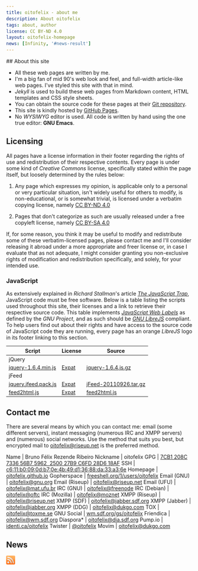 ```yaml
---
title: oitofelix - about me
description: About oitofelix
tags: about, author
license: CC BY-ND 4.0
layout: oitofelix-homepage
news: [Infinity, '#news-result']
---
```

<div id="markdown" markdown="1">
<div id="start" />
## About this site

- All these web pages are written by me.
- I'm a big fan of mid 90's web look and feel, and full-width
article-like web pages.  I've styled this site with that in mind.
- _Jekyll_ is used to build these web pages from Markdown content,
  HTML templates and CSS style sheets.
- You can obtain the source code for these pages at their [Git
  repository](https://github.com/oitofelix/oitofelix.github.io).
- This site is kindly hosted by [GitHub Pages](http://pages.github.com/).
- No _WYSIWYG_ editor is used.  All code is written by hand using the
  one true editor: __GNU Emacs__.


## Licensing

All pages have a license information in their footer regarding the
rights of use and redistribution of their respective contents.  Every
page is under some kind of _Creative Commons_ license, specifically
stated within the page itself, but loosely determined by the rules
below:

1. Any page which expresses my opinion, is applicable only to a
   personal or very particular situation, isn't widely useful for
   others to modify, is non-educational, or is somewhat trivial, is
   licensed under a verbatim copying license, namely [CC BY-ND
   4.0](http://creativecommons.org/licenses/by-nd/4.0/)

2. Pages that don't categorize as such are usually released under a
   free copyleft license, namely [CC BY-SA
   4.0](https://creativecommons.org/licenses/by-sa/4.0/)


If, for some reason, you think it may be useful to modify and
redistribute some of these verbatim-licensed pages, please contact me
and I'll consider releasing it abroad under a more appropriate and
freer license or, in case I evaluate that as not adequate, I might
consider granting you non-exclusive rights of modification and
redistribution specifically, and solely, for your intended use.

### JavaScript

As extensively explained in _Richard Stallman_'s article _[The
JavaScript Trap](http://www.gnu.org/philosophy/javascript-trap.html)_,
JavaScript code must be free software.  Below is a table listing the
scripts used throughout this site, their licenses and a link to
retrieve their respective source code.  This table implements
_[JavaScript Web
Labels](http://www.gnu.org/licenses/javascript-labels.html)_ as
defined by the _GNU Project_, and as such should be _[GNU
LibreJS](http://www.gnu.org/software/librejs/)_ compliant.  To help
users find out about their rights and have access to the source code
of JavaScript code they are running, every page has an
orange _LibreJS_ logo in its footer linking to this section.

<table id="jslicense-labels1">
  <thead>
    <tr><th>Script</th><th>License</th><th>Source</th></tr>
  </thead>
  <tbody>
    <tr><td colspan="3">jQuery</td></tr>
    <tr>
      <td><a href="/scripts/jquery-1.6.4.min.js">jquery-1.6.4.min.js</a></td>
      <td><a href="http://www.jclark.com/xml/copying.txt">Expat</a></td>
      <td><a href="/scripts/jquery-1.6.4.js.gz">jquery-1.6.4.js.gz</a></td>
    </tr>
    <tr><td colspan="3">jFeed</td></tr>
    <tr>
      <td><a href="/scripts/jquery.jfeed.pack.js">jquery.jfeed.pack.js</a></td>
      <td><a href="http://www.jclark.com/xml/copying.txt">Expat</a></td>
      <td><a href="/scripts/jFeed-20110926.tar.gz">jFeed-20110926.tar.gz</a></td>
    </tr>
    <tr>
      <td><a href="/scripts/feed2html.js">feed2html.js</a></td>
      <td><a href="http://www.jclark.com/xml/copying.txt">Expat</a></td>
      <td><a href="/scripts/feed2html.js">feed2html.js</a></td>
    </tr>
  </tbody>
</table>


## Contact me

There are several means by which you can contact me: email (some
different servers), instant messaging (numerous IRC and XMPP servers)
and (numerous) social networks.  Use the method that suits you best,
but encrypted mail to
[oitofelix@riseup.net](mailto:oitofelix@riseup.net) is the preferred
method.

<div id="identity" markdown="1">

Name           | Bruno Félix Rezende Ribeiro
Nickname       | oitofelix
GPG            | [7CB1 208C 7336 56B7 5962  2500 27B9 C6FD 28D6 18AF](/oitofelix.gpg)
SSH            | [c6:11:b0:09:0d:b7:0e:4b:49:d1:36:88:da:33:a3:6e](/oitofelix.ssh)
Homepage       | [oitofelix.github.io](http://oitofelix.github.io/)
Gopherspace    | [freeshell.org/1/users/oitofelix](gopher://freeshell.org/1/users/oitofelix/)
Email (GNU)    | [oitofelix@gnu.org](mailto:oitofelix@gnu.org)
Email (Riseup) | [oitofelix@riseup.net](mailto:oitofelix@riseup.net)
Email (UFU)    | [oitofelix@mat.ufu.br](mailto:oitofelix@mat.ufu.br)
IRC (GNU)      | [oitofelix@freenode](irc://irc.freenode.net/oitofelix)
IRC (Debian)   | [oitofelix@oftc](irc://irc.oftc.net/oitofelix)
IRC (Mozilla)  | [oitofelix@moznet](irc://irc.mozilla.org/oitofelix)
XMPP (Riseup)  | [oitofelix@riseup.net](xmpp:oitofelix@riseup.net)
XMPP (SDF)     | [oitofelix@jabber.sdf.org](xmpp:oitofelix@jabber.sdf.org)
XMPP (Jabber)  | [oitofelix@jabber.org](xmpp:oitofelix@jabber.org)
XMPP (DDG)     | [oitofelix@dukgo.com](xmpp:oitofelix@dukgo.com)
TOX            | [oitofelix@toxme.se](tox:oitofelix@toxme.se)
GNU Social     | [wm.sdf.org/gs/oitofelix](http://wm.sdf.org/gs/oitofelix)
Friendica      | [oitofelix@wm.sdf.org](friendica:oitofelix@wm.sdf.org)
Diaspora*      | [oitofelix@dia.sdf.org](diaspora:oitofelix@dia.sdf.org)
Pump.io        | [identi.ca/oitofelix](http://identi.ca/oitofelix)
Twister        | [@oitofelix](twister:@oitofelix)
Movim          | [oitofelix@dukgo.com](xmpp:oitofelix@dukgo.com)

</div>


<!-- ===================== News ===================== -->
<section id="news">
  <h2>News</h2>
  <a href="/feed.xml">
    <img src="/images/rss-logo.png"
	 title="RSS 2.0"
	 alt="RSS 2.0"
	 width="24" height="24" /></a>

  <div id="news-result" />
</section>

</div>
